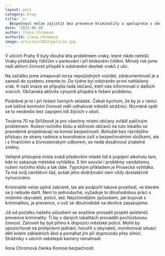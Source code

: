 ```yaml
---
layout: post
category: blog
title:  >-
  Bezpečnost nelze zajistit bez prevence kriminality a spolupráce s občany
date: '2022-06-18'
author: Ilona Chromová
authorId: ilona.chromova
image: articles/2022/policie.jpg
---
```

V ulicích Prahy 9 byly dlouhá léta problémem vraky, které nikdo neřešil. Vraky překážely řidičům v parkování i při blokovém čištění. Minulý rok jsme naší aktivní činností přispěli k odstranění desítek vraků z ulic.

Na začátku jsme zmapovali torza nepojízdných vozidel, zdokumentovali je a zanesli do systému zmente.to. Do týdne byl odstraněn první nahlášený vrak. K naší snaze se připojila řada občanů, kteří nás informovali o dalších vracích. Občanská aktivita výrazně přispěla k řešení problému.

Podobné je to i při řešení černých skládek. Čekali bychom, že by je v rámci své běžné kontrolní činnosti měli odhalovat městští strážníci. Nicméně opět se to neobešlo bez zapojení lidí žijících v okolí.

Továrna 70 na Střížkově je pro všechny místní občany zvlášť palčivým problémem. Rušení nočního klidu a stížnosti občanů na tuto lokalitu se pravidelně projednávají na komisi bezpečnosti. Bohužel bez ráznějšího přístupu ze strany radnice a koordinace úsilí s bezpečnostními složkami, ale i s finančním a živnostenským odborem, se nedá dosáhnout znatelné změny.

Veřejně přístupná místa svádí především mladé lidi k popíjení alkoholu tam, kde to zakazuje městská vyhláška. S tím souvisí i problémy vandalismu, rušení nočního klidu a tak dále. Typickým příkladem je Prosecká vyhlídka. Ta má svůj návštěvní řád, avšak jeho dodržování není vždy dostatečně vynucováno.

Kriminalitě nelze úplně zabránit, lze ale podpořit takové prostředí, ve kterém se jí nebude dařit. Není to jednoduché, vyžaduje to dlouhodobou práci s místními obyvateli, policií, atd. Nejúčinnějším způsobem, jak bojovat s kriminalitou, je prevence, o což se dlouhodobě na devítce zasazujeme. 

Již od počátku našeho působení se snažíme prosadit projekt asistentů prevence kriminality. Ti by v daných lokalitách prováděli pochůzkovou činnost. Zároveň by byli přímo k dispozici městské policii. Mohli by upozorňovat na protiprávní jednání, hovořit s obyvateli, monitorovat situaci dětí kolem základních škol a pomáhat jim při doprovodu přes silnici. Strážníky v ulicích sebelepší kamery nenahradí.
 
Ilona Chromová
členka Komise bezpečnosti